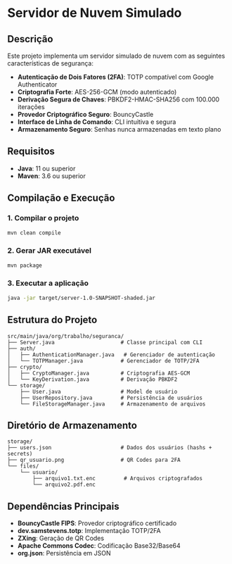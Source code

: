 # Servidor de Nuvem Simulado

## Descrição

Este projeto implementa um servidor simulado de nuvem com as seguintes características de segurança:

- **Autenticação de Dois Fatores (2FA)**: TOTP compatível com Google Authenticator
- **Criptografia Forte**: AES-256-GCM (modo autenticado)
- **Derivação Segura de Chaves**: PBKDF2-HMAC-SHA256 com 100.000 iterações
- **Provedor Criptográfico Seguro**: BouncyCastle
- **Interface de Linha de Comando**: CLI intuitiva e segura
- **Armazenamento Seguro**: Senhas nunca armazenadas em texto plano

## Requisitos

- **Java**: 11 ou superior
- **Maven**: 3.6 ou superior

## Compilação e Execução

### 1. Compilar o projeto
```bash
mvn clean compile
```

### 2. Gerar JAR executável
```bash
mvn package
```

### 3. Executar a aplicação
```bash
java -jar target/server-1.0-SNAPSHOT-shaded.jar
```

## Estrutura do Projeto

```
src/main/java/org/trabalho/seguranca/
├── Server.java                     # Classe principal com CLI
├── auth/
│   ├── AuthenticationManager.java   # Gerenciador de autenticação
│   └── TOTPManager.java            # Gerenciador de TOTP/2FA
├── crypto/
│   ├── CryptoManager.java          # Criptografia AES-GCM
│   └── KeyDerivation.java          # Derivação PBKDF2
└── storage/
    ├── User.java                   # Model de usuário
    ├── UserRepository.java         # Persistência de usuários
    └── FileStorageManager.java     # Armazenamento de arquivos
```

## Diretório de Armazenamento

```
storage/
├── users.json                      # Dados dos usuários (hashs + secrets)
├── qr_usuario.png                  # QR Codes para 2FA
└── files/
    └── usuario/
        ├── arquivo1.txt.enc         # Arquivos criptografados
        └── arquivo2.pdf.enc
```

## Dependências Principais

- **BouncyCastle FIPS**: Provedor criptográfico certificado
- **dev.samstevens.totp**: Implementação TOTP/2FA
- **ZXing**: Geração de QR Codes
- **Apache Commons Codec**: Codificação Base32/Base64
- **org.json**: Persistência em JSON
